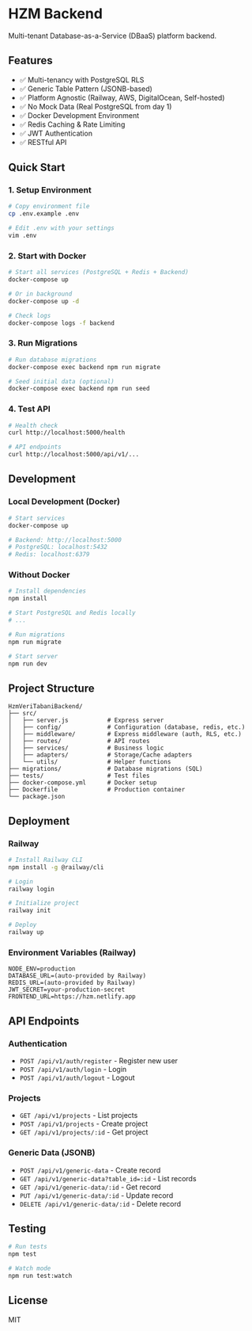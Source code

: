 # HZM Backend

Multi-tenant Database-as-a-Service (DBaaS) platform backend.

## Features

- ✅ Multi-tenancy with PostgreSQL RLS
- ✅ Generic Table Pattern (JSONB-based)
- ✅ Platform Agnostic (Railway, AWS, DigitalOcean, Self-hosted)
- ✅ No Mock Data (Real PostgreSQL from day 1)
- ✅ Docker Development Environment
- ✅ Redis Caching & Rate Limiting
- ✅ JWT Authentication
- ✅ RESTful API

## Quick Start

### 1. Setup Environment

```bash
# Copy environment file
cp .env.example .env

# Edit .env with your settings
vim .env
```

### 2. Start with Docker

```bash
# Start all services (PostgreSQL + Redis + Backend)
docker-compose up

# Or in background
docker-compose up -d

# Check logs
docker-compose logs -f backend
```

### 3. Run Migrations

```bash
# Run database migrations
docker-compose exec backend npm run migrate

# Seed initial data (optional)
docker-compose exec backend npm run seed
```

### 4. Test API

```bash
# Health check
curl http://localhost:5000/health

# API endpoints
curl http://localhost:5000/api/v1/...
```

## Development

### Local Development (Docker)

```bash
# Start services
docker-compose up

# Backend: http://localhost:5000
# PostgreSQL: localhost:5432
# Redis: localhost:6379
```

### Without Docker

```bash
# Install dependencies
npm install

# Start PostgreSQL and Redis locally
# ...

# Run migrations
npm run migrate

# Start server
npm run dev
```

## Project Structure

```
HzmVeriTabaniBackend/
├── src/
│   ├── server.js           # Express server
│   ├── config/             # Configuration (database, redis, etc.)
│   ├── middleware/         # Express middleware (auth, RLS, etc.)
│   ├── routes/             # API routes
│   ├── services/           # Business logic
│   ├── adapters/           # Storage/Cache adapters
│   └── utils/              # Helper functions
├── migrations/             # Database migrations (SQL)
├── tests/                  # Test files
├── docker-compose.yml      # Docker setup
├── Dockerfile              # Production container
└── package.json
```

## Deployment

### Railway

```bash
# Install Railway CLI
npm install -g @railway/cli

# Login
railway login

# Initialize project
railway init

# Deploy
railway up
```

### Environment Variables (Railway)

```
NODE_ENV=production
DATABASE_URL=(auto-provided by Railway)
REDIS_URL=(auto-provided by Railway)
JWT_SECRET=your-production-secret
FRONTEND_URL=https://hzm.netlify.app
```

## API Endpoints

### Authentication
- `POST /api/v1/auth/register` - Register new user
- `POST /api/v1/auth/login` - Login
- `POST /api/v1/auth/logout` - Logout

### Projects
- `GET /api/v1/projects` - List projects
- `POST /api/v1/projects` - Create project
- `GET /api/v1/projects/:id` - Get project

### Generic Data (JSONB)
- `POST /api/v1/generic-data` - Create record
- `GET /api/v1/generic-data?table_id=:id` - List records
- `GET /api/v1/generic-data/:id` - Get record
- `PUT /api/v1/generic-data/:id` - Update record
- `DELETE /api/v1/generic-data/:id` - Delete record

## Testing

```bash
# Run tests
npm test

# Watch mode
npm run test:watch
```

## License

MIT


